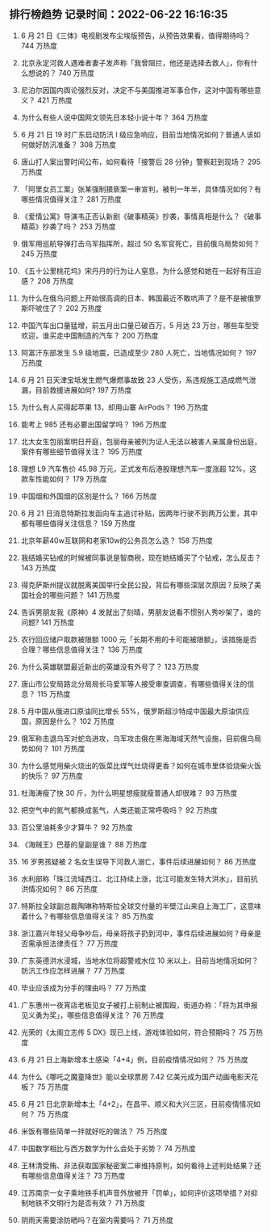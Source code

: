 
## 排行榜趋势 记录时间：2022-06-22 16:16:35
  
  1. 6 月 21 日《三体》电视剧发布尘埃版预告，从预告效果看，值得期待吗？ 744 万热度
    
  2. 北京永定河救人遇难者妻子发声称「我曾阻拦，他还是选择去救人」，你有什么想说的？ 740 万热度
    
  3. 尼泊尔因国内舆论强烈反对，决定不与美国推进军事合作，这对中国有哪些意义？ 421 万热度
    
  4. 为什么有些人说中国网文领先日本轻小说十年？ 364 万热度
    
  5. 6 月 21 日 19 时广东启动防汛 Ⅰ 级应急响应，目前当地情况如何？普通人该如何做好防汛准备？ 308 万热度
    
  6. 唐山打人案出警时间公布，如何看待「接警后 28 分钟」警察赶到现场？ 295 万热度
    
  7. 「阿里女员工案」张某强制猥亵案一审宣判，被判一年半，具体情况如何？有哪些情况值得关注？ 281 万热度
    
  8. 《爱情公寓》导演韦正否认新剧《破事精英》抄袭，事情真相是什么？《破事精英》抄袭了吗？ 253 万热度
    
  9. 俄军用巡航导弹打击乌军指挥所，超过 50 名军官死亡，目前俄乌局势如何？ 245 万热度
    
  10. 《五十公里桃花坞》宋丹丹的行为让人窒息，为什么感觉和她在一起好有压迫感？ 208 万热度
    
  11. 为什么在俄乌问题上开始很高调的日本、韩国最近不敢吭声了？是不是被俄罗斯吓唬住了？ 202 万热度
    
  12. 中国汽车出口量猛增，前五月出口量已破百万，5 月达 23 万台，哪些车型受欢迎，谁买走中国制造的汽车？ 200 万热度
    
  13. 阿富汗东部发生 5.9 级地震，已造成至少 280 人死亡，当地情况如何？ 197 万热度
    
  14. 6 月 21 日天津宝坻发生燃气爆燃事故致 23 人受伤，系违规施工造成燃气泄漏，目前救援进展如何? 197 万热度
    
  15. 为什么有人买得起苹果 13，却用山寨 AirPods？ 196 万热度
    
  16. 能考上 985 还有必要出国留学吗？ 196 万热度
    
  17. 北大女生包丽案明日开庭，包丽母亲被列为证人无法以被害人亲属身份出庭，案件有哪些细节值得关注？ 195 万热度
    
  18. 理想 L9 汽车售价 45.98 万元，正式发布后港股理想汽车一度涨超 12%，这款车性能如何？ 179 万热度
    
  19. 中国烟和外国烟的区别是什么？ 166 万热度
    
  20. 6 月 21 日消息特斯拉发函向车主追讨补贴，因两年行驶不到两万公里，其中都有哪些值得关注信息？ 159 万热度
    
  21. 北京年薪40w互联网和老家10w的公务员怎么选？ 158 万热度
    
  22. 我结婚买钻戒的时候被同事说是智商税，现在她结婚买了个钻戒，怎么反击？ 143 万热度
    
  23. 得克萨斯州提议就脱离美国举行全民公投，背后有哪些深层次原因？反映了美国社会的哪些问题？ 141 万热度
    
  24. 告诉男朋友我《原神》4 发就出了刻晴，男朋友说看不惯别人秀吵架了，谁的问题? 141 万热度
    
  25. 农行回应储户取款被限额 1000 元「长期不用的卡可能被限额」，该措施是否合理？哪些信息值得关注？ 136 万热度
    
  26. 为什么英雄联盟最近新出的英雄没有外号了？ 123 万热度
    
  27. 唐山市公安局路北分局局长马爱军等人接受审查调查，有哪些值得关注的信息？ 115 万热度
    
  28. 5 月中国从俄进口原油同比增长 55%，俄罗斯超沙特成中国最大原油供应国，原因是什么？ 102 万热度
    
  29. 俄军称击退乌军对蛇岛进攻，乌军攻击俄在黑海海域天然气设施，目前俄乌局势如何？ 101 万热度
    
  30. 为什么感觉用柴火烧出的饭菜比煤气灶烧得更香？如何在城市里体验烧柴火饭的快乐？ 97 万热度
    
  31. 杜海涛瘦了快 30 斤，为什么明星想瘦就瘦普通人却很难？ 93 万热度
    
  32. 把空气中的氮气都换成氢气，人类还能正常呼吸吗？ 92 万热度
    
  33. 百公里油耗多少才算牛？ 92 万热度
    
  34. 《海贼王》巴基的皇副是谁？ 88 万热度
    
  35. 16 岁男孩疑被 2 名女生误导下河救人溺亡，事件后续进展如何？ 86 万热度
    
  36. 水利部称「珠江流域西江、北江持续上涨，北江可能发生特大洪水」，目前抗洪情况如何？ 86 万热度
    
  37. 特斯拉全球副总裁陶琳称特斯拉全球交付量的半壁江山来自上海工厂，这意味着什么？有哪些信息值得关注？ 85 万热度
    
  38. 浙江嘉兴年轻父母争吵后，母亲将孩子扔到河中，事件后续进展如何？母亲是否需承担法律责任？ 77 万热度
    
  39. 广东英德洪水浸城，当地水位将超警戒水位 10 米以上，目前当地情况如何？防汛工作应怎样进展？ 77 万热度
    
  40. 毕业应该成为分手的理由吗？ 77 万热度
    
  41. 广东惠州一夜宵店老板见女子被打上前制止被围殴，街道办称：「将为其申报见义勇为奖」，哪些信息值得关注？ 76 万热度
    
  42. 光荣的《太阁立志传 5 DX》现已上线，游戏体验如何，符合预期吗？ 75 万热度
    
  43. 6 月 21 日上海新增本土感染「4+4」例，目前疫情情况如何？ 75 万热度
    
  44. 为什么《哪吒之魔童降世》能以全球票房 7.42 亿美元成为国产动画电影天花板？ 75 万热度
    
  45. 6 月 21 日北京新增本土「4+2」，在昌平、顺义和大兴三区，目前疫情情况如何？ 75 万热度
    
  46. 米饭有哪些简单一拌就好吃的做法？ 75 万热度
    
  47. 中国数学相比与西方数学为什么会处于劣势？ 74 万热度
    
  48. 王林清受贿、非法获取国家秘密案二审维持原判，如何看待上述判处结果？还有哪些信息值得关注？ 73 万热度
    
  49. 江苏南京一女子乘地铁手机声音外放被开「罚单」，如何评价这项举措？对抑制地铁不文明行为是否有效？ 71 万热度
    
  50. 阴雨天需要涂防晒吗？在室内需要吗？ 71 万热度
    